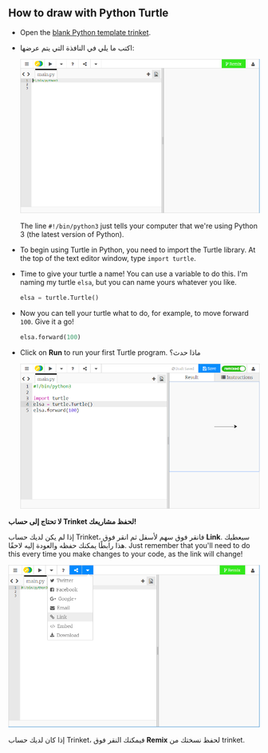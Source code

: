 ## How to draw with Python Turtle

+ Open the [blank Python template trinket](http://jumpto.cc/python-new).

+ اكتب ما يلي في النافذة التي يتم عرضها:
    
    ![لقطة الشاشة](images/trinket.PNG)
    
    The line `#!/bin/python3` just tells your computer that we're using Python 3 (the latest version of Python).

+ To begin using Turtle in Python, you need to import the Turtle library. At the top of the text editor window, type `import turtle`.

+ Time to give your turtle a name! You can use a variable to do this. I'm naming my turtle `elsa`, but you can name yours whatever you like.
    
    ```python
    elsa = turtle.Turtle()
    ```

+ Now you can tell your turtle what to do, for example, to move forward `100`. Give it a go!
    
    ```python
    elsa.forward(100)
    ```

+ Click on **Run** to run your first Turtle program. ماذا حدث؟
    
    ![](images/import-turtle.png)

**لا تحتاج إلى حساب Trinket لحفظ مشاريعك!**

إذا لم يكن لديك حساب Trinket، فانقر فوق سهم لأسفل ثم انقر فوق **Link**. سيعطيك هذا رابطًا يمكنك حفظه والعودة إليه لاحقًا. Just remember that you'll need to do this every time you make changes to your code, as the link will change!

![لقطة شاشة](images/trinket-link.PNG)

إذا كان لديك حساب Trinket، فيمكنك النقر فوق **Remix** لحفظ نسختك من trinket.